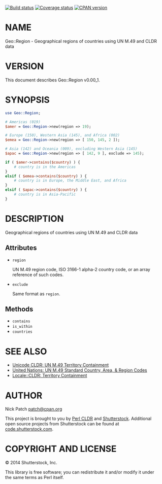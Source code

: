[![Build status](https://travis-ci.org/perl-cldr/geo-region-pm5.png)](https://travis-ci.org/perl-cldr/geo-region-pm5)
[![Coverage status](https://coveralls.io/repos/perl-cldr/geo-region-pm5/badge.png)](https://coveralls.io/r/perl-cldr/geo-region-pm5)
[![CPAN version](https://badge.fury.io/pl/Geo-Region.png)](http://badge.fury.io/pl/Geo-Region)

# NAME

Geo::Region - Geographical regions of countries using UN M.49 and CLDR data

# VERSION

This document describes Geo::Region v0.00\_1.

# SYNOPSIS

```perl
use Geo::Region;

# Americas (019)
$amer = Geo::Region->new(region => 19);

# Europe (150), Western Asia (145), and Africa (002)
$emea = Geo::Region->new(region => [ 150, 145, 2 ]);

# Asia (142) and Oceania (009), excluding Western Asia (145)
$apac = Geo::Region->new(region => [ 142, 9 ], exclude => 145);

if ( $amer->contains($country) ) {
    # country is in the Americas
}
elsif ( $emea->contains($country) ) {
    # country is in Europe, the Middle East, and Africa
}
elsif ( $apac->contains($country) ) {
    # country is in Asia-Pacific
}
```

# DESCRIPTION

Geographical regions of countries using UN M.49 and CLDR data

## Attributes

- `region`

    UN M.49 region code, ISO 3166-1 alpha-2 country code, or an array reference of
    such codes.

- `exclude`

    Same format as `region`.

## Methods

- `contains`
- `is_within`
- `countries`

# SEE ALSO

- [Unicode CLDR: UN M.49 Territory Containment](http://unicode.org/cldr/charts/latest/supplemental/territory_containment_un_m_49.html)
- [United Nations: UN M.49 Standard Country, Area, & Region Codes](http://unstats.un.org/unsd/methods/m49/m49regin.htm)
- [Locale::CLDR: Territory Containment](https://metacpan.org/pod/Locale::CLDR#Territory-Containment)

# AUTHOR

Nick Patch <patch@cpan.org>

This project is brought to you by [Perl CLDR](http://perl-cldr.github.io/) and
[Shutterstock](http://www.shutterstock.com/). Additional open source projects
from Shutterstock can be found at
[code.shutterstock.com](http://code.shutterstock.com/).

# COPYRIGHT AND LICENSE

© 2014 Shutterstock, Inc.

This library is free software; you can redistribute it and/or modify it under
the same terms as Perl itself.
